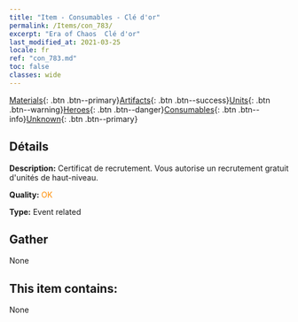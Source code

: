 ```yaml
---
title: "Item - Consumables - Clé d'or"
permalink: /Items/con_783/
excerpt: "Era of Chaos  Clé d'or"
last_modified_at: 2021-03-25
locale: fr
ref: "con_783.md"
toc: false
classes: wide
---
```

 [Materials](/fr/Items/){: .btn .btn--primary}[Artifacts](/fr/Items/Artifacts/){: .btn .btn--success}[Units](/fr/Items/Units/){: .btn .btn--warning}[Heroes](/fr/Items/Heroes/){: .btn .btn--danger}[Consumables](/fr/Items/Consumables/){: .btn .btn--info}[Unknown](/fr/Items/Unknown/){: .btn .btn--primary}

## Détails
 **Description:** Certificat de recrutement. Vous autorise un recrutement gratuit d'unités de haut-niveau.

 **Quality:** <span style="color: #FF8C00">OK</span>

 **Type:** Event related

## Gather

  None

## This item contains:

  None

